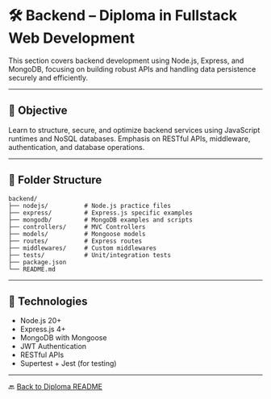 # 🛠 Backend – Diploma in Fullstack Web Development

This section covers backend development using Node.js, Express, and MongoDB, focusing on building robust APIs and handling data persistence securely and efficiently.

---

## 🎯 Objective

Learn to structure, secure, and optimize backend services using JavaScript runtimes and NoSQL databases. Emphasis on RESTful APIs, middleware, authentication, and database operations.

---

## 📁 Folder Structure

```text
backend/
├── nodejs/          # Node.js practice files
├── express/         # Express.js specific examples
├── mongodb/         # MongoDB examples and scripts
├── controllers/     # MVC Controllers
├── models/          # Mongoose models
├── routes/          # Express routes
├── middlewares/     # Custom middlewares
├── tests/           # Unit/integration tests
├── package.json
└── README.md
```

---

## 🧪 Technologies

- Node.js 20+
- Express.js 4+
- MongoDB with Mongoose
- JWT Authentication
- RESTful APIs
- Supertest + Jest (for testing)

---

🔙 [Back to Diploma README](../README.md)
